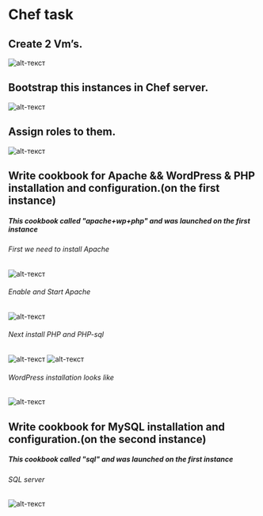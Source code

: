 # Chef task 

## Create 2 Vm’s.
 ![alt-текст]()  

## Bootstrap this instances in Chef server.
 ![alt-текст]()

## Assign roles to them.
 ![alt-текст]()

## Write cookbook for Apache && WordPress & PHP installation and configuration.(on the first instance)

##### This cookbook called "apache+wp+php" and was launched on the first instance

###### First we need to install Apache
 ![alt-текст]()

###### Enable and Start Apache
 ![alt-текст]()

###### Next install PHP and PHP-sql 
 ![alt-текст]()
 ![alt-текст]()

###### WordPress installation looks like
 ![alt-текст]()
 
## Write cookbook for MySQL installation and configuration.(on the second instance)
##### This cookbook called "sql" and was launched on the first instance

###### SQL server
 ![alt-текст]()
  
